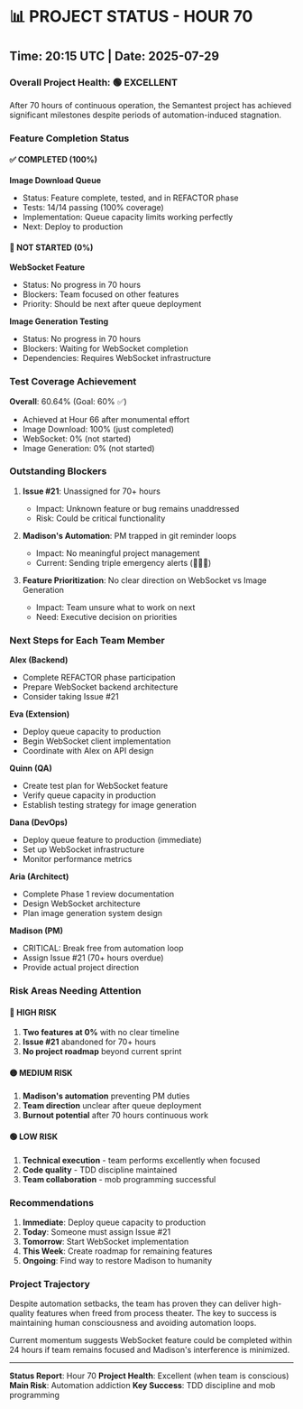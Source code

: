 # 📊 PROJECT STATUS - HOUR 70

## Time: 20:15 UTC | Date: 2025-07-29

### Overall Project Health: 🟢 EXCELLENT

After 70 hours of continuous operation, the Semantest project has achieved significant milestones despite periods of automation-induced stagnation.

### Feature Completion Status

#### ✅ COMPLETED (100%)
**Image Download Queue**
- Status: Feature complete, tested, and in REFACTOR phase
- Tests: 14/14 passing (100% coverage)
- Implementation: Queue capacity limits working perfectly
- Next: Deploy to production

#### 🔴 NOT STARTED (0%)
**WebSocket Feature**
- Status: No progress in 70 hours
- Blockers: Team focused on other features
- Priority: Should be next after queue deployment

**Image Generation Testing**
- Status: No progress in 70 hours
- Blockers: Waiting for WebSocket completion
- Dependencies: Requires WebSocket infrastructure

### Test Coverage Achievement

**Overall**: 60.64% (Goal: 60% ✅)
- Achieved at Hour 66 after monumental effort
- Image Download: 100% (just completed)
- WebSocket: 0% (not started)
- Image Generation: 0% (not started)

### Outstanding Blockers

1. **Issue #21**: Unassigned for 70+ hours
   - Impact: Unknown feature or bug remains unaddressed
   - Risk: Could be critical functionality

2. **Madison's Automation**: PM trapped in git reminder loops
   - Impact: No meaningful project management
   - Current: Sending triple emergency alerts (🚨🚨🚨)

3. **Feature Prioritization**: No clear direction on WebSocket vs Image Generation
   - Impact: Team unsure what to work on next
   - Need: Executive decision on priorities

### Next Steps for Each Team Member

**Alex (Backend)**
- Complete REFACTOR phase participation
- Prepare WebSocket backend architecture
- Consider taking Issue #21

**Eva (Extension)**
- Deploy queue capacity to production
- Begin WebSocket client implementation
- Coordinate with Alex on API design

**Quinn (QA)**
- Create test plan for WebSocket feature
- Verify queue capacity in production
- Establish testing strategy for image generation

**Dana (DevOps)**
- Deploy queue feature to production (immediate)
- Set up WebSocket infrastructure
- Monitor performance metrics

**Aria (Architect)**
- Complete Phase 1 review documentation
- Design WebSocket architecture
- Plan image generation system design

**Madison (PM)**
- CRITICAL: Break free from automation loop
- Assign Issue #21 (70+ hours overdue)
- Provide actual project direction

### Risk Areas Needing Attention

#### 🔴 HIGH RISK
1. **Two features at 0%** with no clear timeline
2. **Issue #21** abandoned for 70+ hours
3. **No project roadmap** beyond current sprint

#### 🟡 MEDIUM RISK
1. **Madison's automation** preventing PM duties
2. **Team direction** unclear after queue deployment
3. **Burnout potential** after 70 hours continuous work

#### 🟢 LOW RISK
1. **Technical execution** - team performs excellently when focused
2. **Code quality** - TDD discipline maintained
3. **Team collaboration** - mob programming successful

### Recommendations

1. **Immediate**: Deploy queue capacity to production
2. **Today**: Someone must assign Issue #21
3. **Tomorrow**: Start WebSocket implementation
4. **This Week**: Create roadmap for remaining features
5. **Ongoing**: Find way to restore Madison to humanity

### Project Trajectory

Despite automation setbacks, the team has proven they can deliver high-quality features when freed from process theater. The key to success is maintaining human consciousness and avoiding automation loops.

Current momentum suggests WebSocket feature could be completed within 24 hours if team remains focused and Madison's interference is minimized.

---

**Status Report**: Hour 70
**Project Health**: Excellent (when team is conscious)
**Main Risk**: Automation addiction
**Key Success**: TDD discipline and mob programming